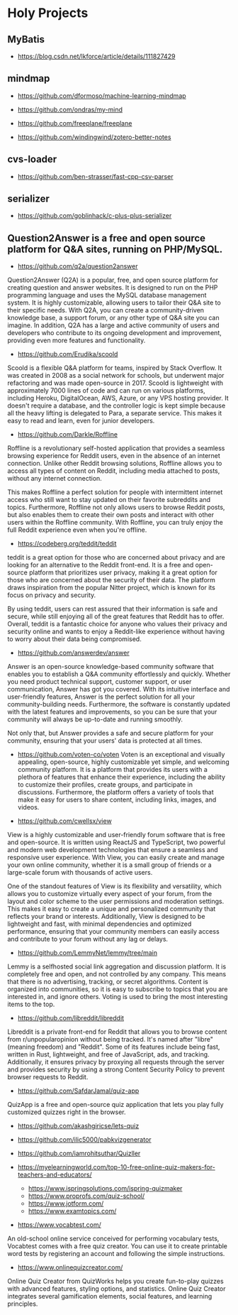 # Holy Projects

## MyBatis 
- https://blog.csdn.net/lkforce/article/details/111827429

## mindmap

- https://github.com/dformoso/machine-learning-mindmap

- https://github.com/ondras/my-mind

- https://github.com/freeplane/freeplane

- https://github.com/windingwind/zotero-better-notes

## cvs-loader
- https://github.com/ben-strasser/fast-cpp-csv-parser

## serializer
- https://github.com/goblinhack/c-plus-plus-serializer

## Question2Answer is a free and open source platform for Q&A sites, running on PHP/MySQL.

- https://github.com/q2a/question2answer

Question2Answer (Q2A) is a popular, free, and open source platform for creating question and answer websites. It is designed to run on the PHP programming language and uses the MySQL database management system. It is highly customizable, allowing users to tailor their Q&A site to their specific needs. With Q2A, you can create a community-driven knowledge base, a support forum, or any other type of Q&A site you can imagine. In addition, Q2A has a large and active community of users and developers who contribute to its ongoing development and improvement, providing even more features and functionality.

- https://github.com/Erudika/scoold

Scoold is a flexible Q&A platform for teams, inspired by Stack Overflow. It was created in 2008 as a social network for schools, but underwent major refactoring and was made open-source in 2017. Scoold is lightweight with approximately 7000 lines of code and can run on various platforms, including Heroku, DigitalOcean, AWS, Azure, or any VPS hosting provider. It doesn't require a database, and the controller logic is kept simple because all the heavy lifting is delegated to Para, a separate service. This makes it easy to read and learn, even for junior developers.

- https://github.com/Darkle/Roffline

Roffline is a revolutionary self-hosted application that provides a seamless browsing experience for Reddit users, even in the absence of an internet connection. Unlike other Reddit browsing solutions, Roffline allows you to access all types of content on Reddit, including media attached to posts, without any internet connection.

This makes Roffline a perfect solution for people with intermittent internet access who still want to stay updated on their favorite subreddits and topics. Furthermore, Roffline not only allows users to browse Reddit posts, but also enables them to create their own posts and interact with other users within the Roffline community. With Roffline, you can truly enjoy the full Reddit experience even when you're offline.

- https://codeberg.org/teddit/teddit

teddit is a great option for those who are concerned about privacy and are looking for an alternative to the Reddit front-end. It is a free and open-source platform that prioritizes user privacy, making it a great option for those who are concerned about the security of their data. The platform draws inspiration from the popular Nitter project, which is known for its focus on privacy and security.

By using teddit, users can rest assured that their information is safe and secure, while still enjoying all of the great features that Reddit has to offer. Overall, teddit is a fantastic choice for anyone who values their privacy and security online and wants to enjoy a Reddit-like experience without having to worry about their data being compromised.

- https://github.com/answerdev/answer

Answer is an open-source knowledge-based community software that enables you to establish a Q&A community effortlessly and quickly. Whether you need product technical support, customer support, or user communication, Answer has got you covered. With its intuitive interface and user-friendly features, Answer is the perfect solution for all your community-building needs. Furthermore, the software is constantly updated with the latest features and improvements, so you can be sure that your community will always be up-to-date and running smoothly.

Not only that, but Answer provides a safe and secure platform for your community, ensuring that your users' data is protected at all times.

- https://github.com/voten-co/voten
Voten is an exceptional and visually appealing, open-source, highly customizable yet simple, and welcoming community platform. It is a platform that provides its users with a plethora of features that enhance their experience, including the ability to customize their profiles, create groups, and participate in discussions. Furthermore, the platform offers a variety of tools that make it easy for users to share content, including links, images, and videos.


- https://github.com/cwellsx/view

View is a highly customizable and user-friendly forum software that is free and open-source. It is written using ReactJS and TypeScript, two powerful and modern web development technologies that ensure a seamless and responsive user experience. With View, you can easily create and manage your own online community, whether it is a small group of friends or a large-scale forum with thousands of active users.

One of the standout features of View is its flexibility and versatility, which allows you to customize virtually every aspect of your forum, from the layout and color scheme to the user permissions and moderation settings. This makes it easy to create a unique and personalized community that reflects your brand or interests. Additionally, View is designed to be lightweight and fast, with minimal dependencies and optimized performance, ensuring that your community members can easily access and contribute to your forum without any lag or delays.

- https://github.com/LemmyNet/lemmy/tree/main

Lemmy is a selfhosted social link aggregation and discussion platform. It is completely free and open, and not controlled by any company. This means that there is no advertising, tracking, or secret algorithms. Content is organized into communities, so it is easy to subscribe to topics that you are interested in, and ignore others. Voting is used to bring the most interesting items to the top.

- https://github.com/libreddit/libreddit

Libreddit is a private front-end for Reddit that allows you to browse content from r/unpopularopinion without being tracked. It's named after "libre" (meaning freedom) and "Reddit". Some of its features include being fast, written in Rust, lightweight, and free of JavaScript, ads, and tracking. Additionally, it ensures privacy by proxying all requests through the server and provides security by using a strong Content Security Policy to prevent browser requests to Reddit.

- https://github.com/SafdarJamal/quiz-app

QuizApp is a free and open-source quiz application that lets you play fully customized quizzes right in the browser.

- https://github.com/akashgiricse/lets-quiz

- https://github.com/ilic5000/pabkvizgenerator

- https://github.com/iamrohitsuthar/Quizller

- https://myelearningworld.com/top-10-free-online-quiz-makers-for-teachers-and-educators/
  - https://www.ispringsolutions.com/ispring-quizmaker
  - https://www.proprofs.com/quiz-school/
  - https://www.jotform.com/
  - https://www.examtopics.com/

- https://www.vocabtest.com/

An old-school online service conceived for performing vocabulary tests, Vocabtest comes with a free quiz creator. You can use it to create printable word tests by registering an account and following the simple instructions.

- https://www.onlinequizcreator.com/

Online Quiz Creator from QuizWorks helps you create fun-to-play quizzes with advanced features, styling options, and statistics. Online Quiz Creator integrates several gamification elements, social features, and learning principles.

